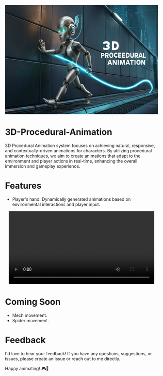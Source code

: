 <div align="center">
  <img src="Procedural-Animation-Banner.jpg" width="640" height="360" alt="Game_logo">
</div>

# 3D-Procedural-Animation
3D Procedural Animation system focuses on achieving natural, responsive, and contextually-driven animations for characters. By utilizing procedural animation techniques, we aim to create animations that adapt to the environment and player actions in real-time, enhancing the overall immersion and gameplay experience.

# Features
- Player's hand: Dynamically generated animations based on environmental interactions and player input.

<div align="center">
<video src='Procedural-Animation-Video.mp4' width=480/>
</div>

# Coming Soon
- Mech movement.
- Spider movement.

# Feedback
I'd love to hear your feedback! If you have any questions, suggestions, or issues, please create an issue or reach out to me directly.

Happy animating! 🎮🚀